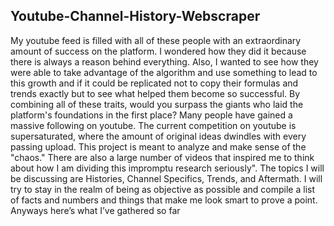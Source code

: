 ## Youtube-Channel-History-Webscraper
My youtube feed is filled with all of these people with an extraordinary amount of success on the platform.
I wondered how they did it because there is always a reason behind everything. Also, I wanted to see how they were able to take advantage of the algorithm and use something to lead to this growth and if it could be replicated not to copy their formulas and trends exactly but to see what helped them become so successful. By combining all of these traits, would you surpass the giants who laid the platform's foundations in the first place? Many people have gained a massive following on youtube. The current competition on youtube is supersaturated, where the amount of original ideas dwindles with every passing upload. 
This project is meant to analyze and make sense of the "chaos." There are also a large number of videos that inspired me to think about how I am dividing this impromptu research seriously". The topics I will be discussing are Histories, Channel Specifics, Trends, and Aftermath. I will try to stay in the realm of being as objective as possible and compile a list of facts and numbers and things that make me look smart to prove a point. Anyways here’s what I’ve gathered so far
